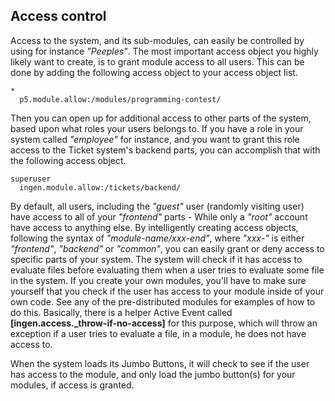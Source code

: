 
## Access control

Access to the system, and its sub-modules, can easily be controlled by using for instance
_"Peeples"_. The most important access object you highly likely want to create, is to
grant module access to all users. This can be done by adding the following access object
to your access object list.

```hyperlambda
*
  p5.module.allow:/modules/programming-contest/
```

Then you can open up for additional access to other parts of the system, based upon what
roles your users belongs to. If you have a role in your system called _"employee"_ for instance,
and you want to grant this role access to the Ticket system's backend parts, you can accomplish
that with the following access object.

```hyperlambda
superuser
  ingen.module.allow:/tickets/backend/
```

By default, all users, including the _"guest"_ user (randomly visiting user) have access to
all of your _"frontend"_ parts - While only a _"root"_ account have access to anything else.
By intelligently creating access objects, following the syntax of _"module-name/xxx-end"_,
where _"xxx-"_ is either _"frontend"_, _"backend"_ or _"common"_, you can easily grant or
deny access to specific parts of your system. The system will check if it has access to
evaluate files before evaluating them when a user tries to evaluate some file in the
system. If you create your own modules, you'll have to make sure yourself that you check
if the user has access to your module inside of your own code. See any of the pre-distributed
modules for examples of how to do this. Basically, there is a helper Active Event called
**[ingen.access.\_throw-if-no-access]** for this purpose, which will throw an exception
if a user tries to evaluate a file, in a module, he does not have access to.

When the system loads its Jumbo Buttons, it will check to see if the user
has access to the module, and only load the jumbo button(s) for your modules,
if access is granted.
